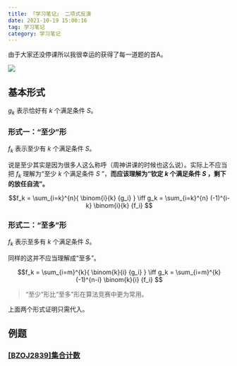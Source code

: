 ```yaml
---
title: 「学习笔记」 二项式反演
date: 2021-10-19 15:00:16
tag: 学习笔记
category: 学习笔记
---
```


由于大家还没停课所以我很幸运的获得了每一道题的首A。

![](/image/20211028.png)

## 基本形式

$g_k$ 表示恰好有 $k$ 个满足条件 $S$。

### 形式一：“至少”形

$f_k$ 表示至少有 $k$ 个满足条件 $S$。

说是至少其实是因为很多人这么称呼（周神讲课的时候也这么说）。实际上不应当把 $f_k$ 理解为“至少 $k$ 个满足条件 $S$ ”，**而应该理解为“钦定 $k$ 个满足条件 $S$ ，剩下的放任自流”。**

$$f_k = \sum_{i=k}^{n}{ \binom{i}{k} {g_i} } \iff g_k = \sum_{i=k}^{n} (-1)^{i-k} \binom{i}{k} {f_i} $$

### 形式二：“至多”形

$f_k$ 表示至多有 $k$ 个满足条件 $S$。

同样的这并不应当理解成“至多”。

$$f_k = \sum_{i=m}^{k}{ \binom{k}{i} {g_i} } \iff g_k = \sum_{i=m}^{k} (-1)^{n-i} \binom{k}{i} {f_i} $$

> “至少”形比“至多”形在算法竞赛中更为常用。

上面两个形式证明只需代入。

## 例题

### [[BZOJ2839]集合计数](https://hydro.ac/d/bzoj/p/2839)

### 